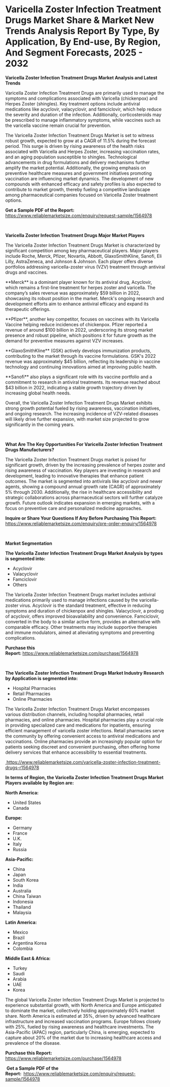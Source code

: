 <p><h1>Varicella Zoster Infection Treatment Drugs Market Share & Market New Trends Analysis Report By Type, By Application, By End-use, By Region, And Segment Forecasts, 2025 - 2032</h1></p><p><strong>Varicella Zoster Infection Treatment Drugs Market Analysis and Latest Trends</strong></p>
<p><p>Varicella Zoster Infection Treatment Drugs are primarily used to manage the symptoms and complications associated with Varicella (chickenpox) and Herpes Zoster (shingles). Key treatment options include antiviral medications like acyclovir, valacyclovir, and famciclovir, which help reduce the severity and duration of the infection. Additionally, corticosteroids may be prescribed to manage inflammatory symptoms, while vaccines such as the varicella vaccine remain crucial for prevention.</p><p>The Varicella Zoster Infection Treatment Drugs Market is set to witness robust growth, expected to grow at a CAGR of 11.5% during the forecast period. This surge is driven by rising awareness of the health risks associated with Varicella and Herpes Zoster, increasing vaccination rates, and an aging population susceptible to shingles. Technological advancements in drug formulations and delivery mechanisms further amplify the market potential. Additionally, the growing emphasis on preventive healthcare measures and government initiatives promoting vaccination are influencing market dynamics. The development of new compounds with enhanced efficacy and safety profiles is also expected to contribute to market growth, thereby fueling a competitive landscape among pharmaceutical companies focused on Varicella Zoster treatment options.</p></p>
<p><strong>Get a Sample PDF of the Report:&nbsp;</strong> <a href="https://www.reliablemarketsize.com/enquiry/request-sample/1564978?utm_campaign=1879&utm_medium=2&utm_source=Github&utm_content=ia&utm_term=19042025&utm_id=varicella-zoster-infection-treatment-drugs">https://www.reliablemarketsize.com/enquiry/request-sample/1564978</a></p>
<p>&nbsp;</p>
<p><strong>Varicella Zoster Infection Treatment Drugs Major Market Players</strong></p>
<p><p>The Varicella Zoster Infection Treatment Drugs Market is characterized by significant competition among key pharmaceutical players. Major players include Roche, Merck, Pfizer, Novartis, Abbott, GlaxoSmithKline, Sanofi, Eli Lilly, AstraZeneca, and Johnson & Johnson. Each player offers diverse portfolios addressing varicella-zoster virus (VZV) treatment through antiviral drugs and vaccines.</p><p>**Merck** is a dominant player known for its antiviral drug, Acyclovir, which remains a first-line treatment for herpes zoster and varicella. The company’s sales revenue was approximately $59 billion in 2022, showcasing its robust position in the market. Merck's ongoing research and development efforts aim to enhance antiviral efficacy and expand its therapeutic offerings.</p><p>**Pfizer**, another key competitor, focuses on vaccines with its Varicella Vaccine helping reduce incidences of chickenpox. Pfizer reported a revenue of around $100 billion in 2022, underscoring its strong market presence and robust pipeline, which positions it for future growth as the demand for preventive measures against VZV increases.</p><p>**GlaxoSmithKline** (GSK) actively develops immunization products, contributing to the market through its vaccine formulations. GSK's 2022 revenue was approximately $45 billion, reflecting its leadership in vaccine technology and continuing innovations aimed at improving public health.</p><p>**Sanofi** also plays a significant role with its vaccine portfolio and a commitment to research in antiviral treatments. Its revenue reached about $43 billion in 2022, indicating a stable growth trajectory driven by increasing global health needs.</p><p>Overall, the Varicella Zoster Infection Treatment Drugs Market exhibits strong growth potential fueled by rising awareness, vaccination initiatives, and ongoing research. The increasing incidence of VZV-related diseases will likely drive further expansion, with market size projected to grow significantly in the coming years.</p></p>
<p>&nbsp;</p>
<p><strong>What Are The Key Opportunities For Varicella Zoster Infection Treatment Drugs Manufacturers?</strong></p>
<p><p>The Varicella Zoster Infection Treatment Drugs market is poised for significant growth, driven by the increasing prevalence of herpes zoster and rising awareness of vaccination. Key players are investing in research and development, leading to innovative therapies that enhance patient outcomes. The market is segmented into antivirals like acyclovir and newer agents, showing a compound annual growth rate (CAGR) of approximately 5% through 2030. Additionally, the rise in healthcare accessibility and strategic collaborations across pharmaceutical sectors will further catalyze growth. Future outlook indicates expansion in emerging markets, with a focus on preventive care and personalized medicine approaches.</p></p>
<p><strong>Inquire or Share Your Questions If Any Before Purchasing This Report:</strong> <a href="https://www.reliablemarketsize.com/enquiry/pre-order-enquiry/1564978?utm_campaign=1879&utm_medium=2&utm_source=Github&utm_content=ia&utm_term=19042025&utm_id=varicella-zoster-infection-treatment-drugs">https://www.reliablemarketsize.com/enquiry/pre-order-enquiry/1564978</a></p>
<p>&nbsp;</p>
<p><strong>Market Segmentation</strong></p>
<p><strong>The Varicella Zoster Infection Treatment Drugs Market Analysis by types is segmented into:</strong></p>
<p><ul><li>Acyclovir</li><li>Valacyclovir</li><li>Famciclovir</li><li>Others</li></ul></p>
<p><p>The Varicella Zoster Infection Treatment Drugs market includes antiviral medications primarily used to manage infections caused by the varicella-zoster virus. Acyclovir is the standard treatment, effective in reducing symptoms and duration of chickenpox and shingles. Valacyclovir, a prodrug of acyclovir, offers improved bioavailability and convenience. Famciclovir, converted in the body to a similar active form, provides an alternative with comparable efficacy. Other treatments may include supportive therapies and immune modulators, aimed at alleviating symptoms and preventing complications.</p></p>
<p><strong>Purchase this Report:&nbsp;</strong><a href="https://www.reliablemarketsize.com/purchase/1564978?utm_campaign=1879&utm_medium=2&utm_source=Github&utm_content=ia&utm_term=19042025&utm_id=varicella-zoster-infection-treatment-drugs">https://www.reliablemarketsize.com/purchase/1564978</a></p>
<p>&nbsp;</p>
<p><strong>The Varicella Zoster Infection Treatment Drugs Market Industry Research by Application is segmented into:</strong></p>
<p><ul><li>Hospital Pharmacies</li><li>Retail Pharmacies</li><li>Online Pharmacies</li></ul></p>
<p><p>The Varicella Zoster Infection Treatment Drugs Market encompasses various distribution channels, including hospital pharmacies, retail pharmacies, and online pharmacies. Hospital pharmacies play a crucial role in providing specialized care and medications for inpatients, ensuring efficient management of varicella zoster infections. Retail pharmacies serve the community by offering convenient access to antiviral medications and vaccinations. Online pharmacies provide an increasingly popular option for patients seeking discreet and convenient purchasing, often offering home delivery services that enhance accessibility to essential treatments.</p></p>
<p><a href="https://www.reliablemarketsize.com/varicella-zoster-infection-treatment-drugs-r1564978?utm_campaign=1879&utm_medium=2&utm_source=Github&utm_content=ia&utm_term=19042025&utm_id=varicella-zoster-infection-treatment-drugs">&nbsp;https://www.reliablemarketsize.com/varicella-zoster-infection-treatment-drugs-r1564978</a></p>
<p><strong>In terms of Region, the Varicella Zoster Infection Treatment Drugs Market Players available by Region are:</strong></p>
<p>
    <p> <strong> North America: </strong>
        <ul>
            <li>United States</li>
            <li>Canada</li>
        </ul>
        </p> 
    <p> <strong> Europe: </strong>
        <ul>
            <li>Germany</li>
            <li>France</li>
            <li>U.K.</li>
            <li>Italy</li>
            <li>Russia</li>
        </ul>
        </p> 
    <p> <strong> Asia-Pacific: </strong>
        <ul>
            <li>China</li>
            <li>Japan</li>
            <li>South Korea</li>
            <li>India</li>
            <li>Australia</li>
            <li>China Taiwan</li>
            <li>Indonesia</li>
            <li>Thailand</li>
            <li>Malaysia</li>
        </ul>
        </p> 
    <p> <strong> Latin America: </strong>
        <ul>
            <li>Mexico</li>
            <li>Brazil</li>
            <li>Argentina Korea</li>
            <li>Colombia</li>
        </ul>
        </p> 
    <p> <strong> Middle East & Africa: </strong>
        <ul>
            <li>Turkey</li>
            <li>Saudi</li>
            <li>Arabia</li>
            <li>UAE</li>
            <li>Korea</li>
        </ul>
    </p>
    </p>
<p><p>The global Varicella Zoster Infection Treatment Drugs Market is projected to experience substantial growth, with North America and Europe anticipated to dominate the market, collectively holding approximately 60% market share. North America is estimated at 35%, driven by advanced healthcare infrastructure and increased vaccination programs. Europe follows closely with 25%, fueled by rising awareness and healthcare investments. The Asia-Pacific (APAC) region, particularly China, is emerging, expected to capture about 20% of the market due to increasing healthcare access and prevalence of the disease.</p></p>
<p><strong>Purchase this Report: </strong><a href="https://www.reliablemarketsize.com/purchase/1564978?utm_campaign=1879&utm_medium=2&utm_source=Github&utm_content=ia&utm_term=19042025&utm_id=varicella-zoster-infection-treatment-drugs">https://www.reliablemarketsize.com/purchase/1564978</a></p>
<p>&nbsp;<strong>Get a Sample PDF of the Report:&nbsp;&nbsp;</strong><a href="https://www.reliablemarketsize.com/enquiry/request-sample/1564978?utm_campaign=1879&utm_medium=2&utm_source=Github&utm_content=ia&utm_term=19042025&utm_id=varicella-zoster-infection-treatment-drugs">https://www.reliablemarketsize.com/enquiry/request-sample/1564978</a></p>
<p><strong></strong></p>
<p><p></p><p></p><p></p></p>